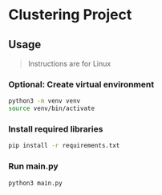# Clustering Project

## Usage

> Instructions are for Linux

### Optional: Create virtual environment

```bash
python3 -m venv venv
source venv/bin/activate
```

### Install required libraries

```bash
pip install -r requirements.txt
```

### Run main.py

```bash
python3 main.py
```
